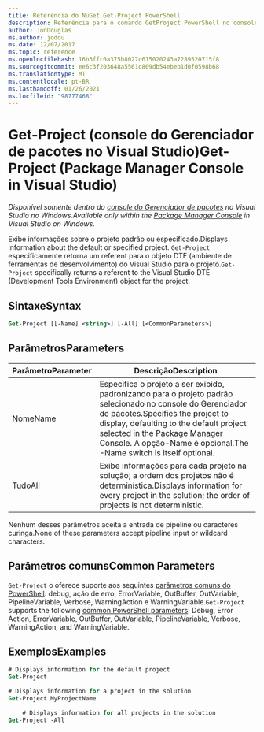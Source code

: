 ```yaml
---
title: Referência do NuGet Get-Project PowerShell
description: Referência para o comando GetProject PowerShell no console do Gerenciador de pacotes NuGet no Visual Studio.
author: JonDouglas
ms.author: jodou
ms.date: 12/07/2017
ms.topic: reference
ms.openlocfilehash: 16b3ffc0a375b8027c615020243a7289520715f8
ms.sourcegitcommit: ee6c3f203648a5561c809db54ebeb1d0f0598b68
ms.translationtype: MT
ms.contentlocale: pt-BR
ms.lasthandoff: 01/26/2021
ms.locfileid: "98777468"
---
```

# <a name="get-project-package-manager-console-in-visual-studio"></a><span data-ttu-id="79087-103">Get-Project (console do Gerenciador de pacotes no Visual Studio)</span><span class="sxs-lookup"><span data-stu-id="79087-103">Get-Project (Package Manager Console in Visual Studio)</span></span>

<span data-ttu-id="79087-104">*Disponível somente dentro do [console do Gerenciador de pacotes](../../consume-packages/install-use-packages-powershell.md) no Visual Studio no Windows.*</span><span class="sxs-lookup"><span data-stu-id="79087-104">*Available only within the [Package Manager Console](../../consume-packages/install-use-packages-powershell.md) in Visual Studio on Windows.*</span></span>

<span data-ttu-id="79087-105">Exibe informações sobre o projeto padrão ou especificado.</span><span class="sxs-lookup"><span data-stu-id="79087-105">Displays information about the default or specified project.</span></span> <span data-ttu-id="79087-106">`Get-Project` especificamente retorna um referent para o objeto DTE (ambiente de ferramentas de desenvolvimento) do Visual Studio para o projeto.</span><span class="sxs-lookup"><span data-stu-id="79087-106">`Get-Project` specifically returns a referent to the Visual Studio DTE (Development Tools Environment) object for the project.</span></span>

## <a name="syntax"></a><span data-ttu-id="79087-107">Sintaxe</span><span class="sxs-lookup"><span data-stu-id="79087-107">Syntax</span></span>

```ps
Get-Project [[-Name] <string>] [-All] [<CommonParameters>]
```

## <a name="parameters"></a><span data-ttu-id="79087-108">Parâmetros</span><span class="sxs-lookup"><span data-stu-id="79087-108">Parameters</span></span>

| <span data-ttu-id="79087-109">Parâmetro</span><span class="sxs-lookup"><span data-stu-id="79087-109">Parameter</span></span> | <span data-ttu-id="79087-110">Descrição</span><span class="sxs-lookup"><span data-stu-id="79087-110">Description</span></span> |
| --- | --- |
| <span data-ttu-id="79087-111">Nome</span><span class="sxs-lookup"><span data-stu-id="79087-111">Name</span></span> | <span data-ttu-id="79087-112">Especifica o projeto a ser exibido, padronizando para o projeto padrão selecionado no console do Gerenciador de pacotes.</span><span class="sxs-lookup"><span data-stu-id="79087-112">Specifies the project to display, defaulting to the default project selected in the Package Manager Console.</span></span> <span data-ttu-id="79087-113">A opção-Name é opcional.</span><span class="sxs-lookup"><span data-stu-id="79087-113">The -Name switch is itself optional.</span></span> |
| <span data-ttu-id="79087-114">Tudo</span><span class="sxs-lookup"><span data-stu-id="79087-114">All</span></span> | <span data-ttu-id="79087-115">Exibe informações para cada projeto na solução; a ordem dos projetos não é determinística.</span><span class="sxs-lookup"><span data-stu-id="79087-115">Displays information for every project in the solution; the order of projects is not deterministic.</span></span> |

<span data-ttu-id="79087-116">Nenhum desses parâmetros aceita a entrada de pipeline ou caracteres curinga.</span><span class="sxs-lookup"><span data-stu-id="79087-116">None of these parameters accept pipeline input or wildcard characters.</span></span>

## <a name="common-parameters"></a><span data-ttu-id="79087-117">Parâmetros comuns</span><span class="sxs-lookup"><span data-stu-id="79087-117">Common Parameters</span></span>

<span data-ttu-id="79087-118">`Get-Project` o oferece suporte aos seguintes [parâmetros comuns do PowerShell](/powershell/module/microsoft.powershell.core/about/about_commonparameters): debug, ação de erro, ErrorVariable, OutBuffer, OutVariable, PipelineVariable, Verbose, WarningAction e WarningVariable.</span><span class="sxs-lookup"><span data-stu-id="79087-118">`Get-Project` supports the following [common PowerShell parameters](/powershell/module/microsoft.powershell.core/about/about_commonparameters): Debug, Error Action, ErrorVariable, OutBuffer, OutVariable, PipelineVariable, Verbose, WarningAction, and WarningVariable.</span></span>

## <a name="examples"></a><span data-ttu-id="79087-119">Exemplos</span><span class="sxs-lookup"><span data-stu-id="79087-119">Examples</span></span>

```ps
# Displays information for the default project
Get-Project

# Displays information for a project in the solution
Get-Project MyProjectName

    # Displays information for all projects in the solution
Get-Project -All
```